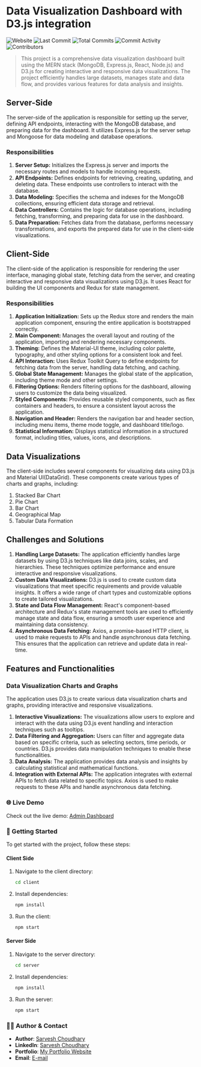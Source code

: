 # Data Visualization Dashboard with D3.js integration

![Website](https://img.shields.io/website?url=https://blackcoffer0dashboard.netlify.app/)
![Last Commit](https://img.shields.io/github/last-commit/sarveshguru/Dashboard_d3js) 
![Total Commits](https://img.shields.io/github/commit-activity/y/sarveshguru/Dashboard_d3js)
![Commit Activity](https://img.shields.io/github/commit-activity/m/sarveshguru/Dashboard_d3js)
![Contributors](https://img.shields.io/github/contributors/sarveshguru/Dashboard_d3js)


> This project is a comprehensive data visualization dashboard built using the MERN stack (MongoDB, Express.js, React, Node.js) and D3.js for creating interactive and responsive data visualizations. The project efficiently handles large datasets, manages state and data flow, and provides various features for data analysis and insights.

## Server-Side

The server-side of the application is responsible for setting up the server, defining API endpoints, interacting with the MongoDB database, and preparing data for the dashboard. It utilizes Express.js for the server setup and Mongoose for data modeling and database operations.

### Responsibilities
1. **Server Setup:** Initializes the Express.js server and imports the necessary routes and models to handle incoming requests.
2. **API Endpoints:** Defines endpoints for retrieving, creating, updating, and deleting data. These endpoints use controllers to interact with the database.
3. **Data Modeling:** Specifies the schema and indexes for the MongoDB collections, ensuring efficient data storage and retrieval.
4. **Data Controllers:** Contains the logic for database operations, including fetching, transforming, and preparing data for use in the dashboard.
5. **Data Preparation:** Fetches data from the database, performs necessary transformations, and exports the prepared data for use in the client-side visualizations.

## Client-Side

The client-side of the application is responsible for rendering the user interface, managing global state, fetching data from the server, and creating interactive and responsive data visualizations using D3.js. It uses React for building the UI components and Redux for state management.

### Responsibilities
1. **Application Initialization:** Sets up the Redux store and renders the main application component, ensuring the entire application is bootstrapped correctly.
2. **Main Component:** Manages the overall layout and routing of the application, importing and rendering necessary components.
3. **Theming:** Defines the Material-UI theme, including color palette, typography, and other styling options for a consistent look and feel.
4. **API Interaction:** Uses Redux Toolkit Query to define endpoints for fetching data from the server, handling data fetching, and caching.
5. **Global State Management:** Manages the global state of the application, including theme mode and other settings.
6. **Filtering Options:** Renders filtering options for the dashboard, allowing users to customize the data being visualized.
7. **Styled Components:** Provides reusable styled components, such as flex containers and headers, to ensure a consistent layout across the application.
8. **Navigation and Header:** Renders the navigation bar and header section, including menu items, theme mode toggle, and dashboard title/logo.
9. **Statistical Information:** Displays statistical information in a structured format, including titles, values, icons, and descriptions.

## Data Visualizations

The client-side includes several components for visualizing data using D3.js and Material UI(DataGrid). These components create various types of charts and graphs, including:

1. Stacked Bar Chart
2. Pie Chart
3. Bar Chart
4. Geographical Map
5. Tabular Data Formation

## Challenges and Solutions

1. **Handling Large Datasets:** The application efficiently handles large datasets by using D3.js techniques like data joins, scales, and hierarchies. These techniques optimize performance and ensure interactive and responsive visualizations.
2. **Custom Data Visualizations:** D3.js is used to create custom data visualizations that meet specific requirements and provide valuable insights. It offers a wide range of chart types and customizable options to create tailored visualizations.
3. **State and Data Flow Management:** React's component-based architecture and Redux's state management tools are used to efficiently manage state and data flow, ensuring a smooth user experience and maintaining data consistency.
4. **Asynchronous Data Fetching:** Axios, a promise-based HTTP client, is used to make requests to APIs and handle asynchronous data fetching. This ensures that the application can retrieve and update data in real-time.

## Features and Functionalities

### Data Visualization Charts and Graphs

The application uses D3.js to create various data visualization charts and graphs, providing interactive and responsive visualizations.

1. **Interactive Visualizations:** The visualizations allow users to explore and interact with the data using D3.js event handling and interaction techniques such as tooltips.
2. **Data Filtering and Aggregation:** Users can filter and aggregate data based on specific criteria, such as selecting sectors, time periods, or countries. D3.js provides data manipulation techniques to enable these functionalities.
3. **Data Analysis:** The application provides data analysis and insights by calculating statistical and mathematical functions.
4. **Integration with External APIs:** The application integrates with external APIs to fetch data related to specific topics. Axios is used to make requests to these APIs and handle asynchronous data fetching.

### 🌐 Live Demo

Check out the live demo: [Admin Dashboard](https://blackcoffer0dashboard.netlify.app/)

### 🚀 Getting Started

To get started with the project, follow these steps:

#### Client Side

1. Navigate to the client directory:
   ```bash
   cd client
   
2. Install dependencies:
   ```bash
   npm install

3. Run the client:
   ```bash
   npm start

#### Server Side

1. Navigate to the server directory:
   ```bash
   cd server

2. Install dependencies:
   ```bash
   npm install

3. Run the server:
   ```bash
   npm start

### 🧑‍💻 Author & Contact

- **Author**: [Sarvesh Choudhary](https://github.com/sarveshguru)
- **LinkedIn**: [Sarvesh Choudhary](https://www.linkedin.com/in/your-profile)
- **Portfolio**: [My Portfolio Website](https://sarvesh-choudhary-portfolio.netlify.app)
- **Email**: [E-mail](mailto:csarvesh288@gmail.com)
